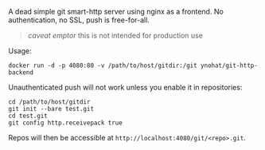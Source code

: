 A dead simple git smart-http server using nginx as a frontend. No authentication, no SSL, push is free-for-all.

> _caveat emptor_ this is not intended for production use

Usage:

```
docker run -d -p 4080:80 -v /path/to/host/gitdir:/git ynohat/git-http-backend
```

Unauthenticated push will not work unless you enable it in repositories:

```
cd /path/to/host/gitdir
git init --bare test.git
cd test.git
git config http.receivepack true
```

Repos will then be accessible at `http://localhost:4080/git/<repo>.git`.
